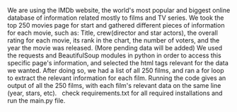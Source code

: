 We are using the IMDb website, the world's most popular and biggest online database of information related mostly
to films and TV series.
We took the top 250 movies page for start and gathered different pieces of information for each movie, such as:
Title, crew(director and star actors), the overall rating for each movie, its rank in the chart, the number of voters,
and the year the movie was released. (More pending data will be added)
We used the requests and BeautifulSoup modules in python in order to access this specific page's information,
and selected the html tags relevant for the data we wanted.
After doing so, we had a list of all 250 films, and ran a for loop to extract the relevant information for each film.
Running the code gives an output of all the 250 films, with each film's relevant data on the same line (year, stars, etc).
​
​
check requirements.txt for all required installations and run the main.py file.
